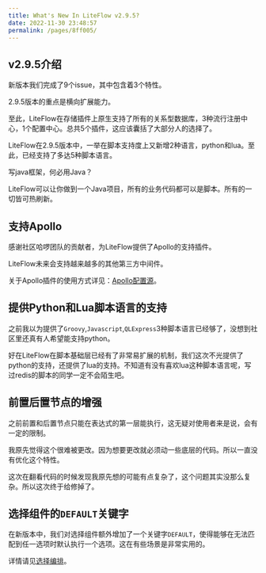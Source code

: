 ```yaml
---
title: What's New In LiteFlow v2.9.5?
date: 2022-11-30 23:48:57
permalink: /pages/8ff005/
---
```


## v2.9.5介绍

新版本我们完成了9个issue，其中包含着3个特性。

2.9.5版本的重点是横向扩展能力。

至此，LiteFlow在存储插件上原生支持了所有的关系型数据库，3种流行注册中心，1个配置中心。总共5个插件，这应该囊括了大部分人的选择了。

LiteFlow在2.9.5版本中，一举在脚本支持度上又新增2种语言，python和lua。至此，已经支持了多达5种脚本语言。

写java框架，何必用Java？

LiteFlow可以让你做到一个Java项目，所有的业务代码都可以是脚本。所有的一切皆可热刷新。

## 支持Apollo

感谢社区哈啰团队的贡献者，为LiteFlow提供了Apollo的支持插件。

LiteFlow未来会支持越来越多的其他第三方中间件。

关于Apollo插件的使用方式详见：[Apollo配置源](/pages/bea809/)。

## 提供Python和Lua脚本语言的支持

之前我以为提供了`Groovy`,`Javascript`,`QLExpress`3种脚本语言已经够了，没想到社区里还真有人希望能支持python。

好在LiteFlow在脚本基础层已经有了非常易扩展的机制，我们这次不光提供了python的支持，还提供了lua的支持。不知道有没有喜欢lua这种脚本语言呢，写过redis的脚本的同学一定不会陌生吧。

## 前置后置节点的增强

之前前置和后置节点只能在表达式的第一层能执行，这无疑对使用者来是说，会有一定的限制。

我原先觉得这个很难被更改。因为想要更改就必须动一些底层的代码。所以一直没有优化这个特性。

这次在翻看代码的时候发现我原先想的可能有点复杂了，这个问题其实没那么复杂。所以这次终于给修掉了。

## 选择组件的`DEFAULT`关键字

在新版本中，我们对选择组件额外增加了一个关键字`DEFAULT`，使得能够在无法匹配到任一选项时默认执行一个选项。这在有些场景是非常实用的。

详情请见[选择编排](/pages/d90483/)。
